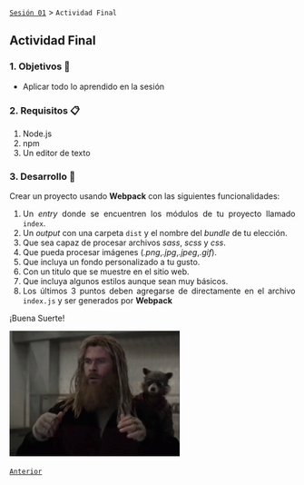 [`Sesión 01`](../Readme.md) > `Actividad Final`

## Actividad Final

<div style="text-align: justify;">

### 1. Objetivos :dart:

- Aplicar todo lo aprendido en la sesión

### 2. Requisitos :clipboard:

1. Node.js
2. npm
3. Un editor de texto

### 3. Desarrollo :rocket:

Crear un proyecto usando <b>Webpack</b> con las siguientes funcionalidades: 

1. Un *entry* donde se encuentren los módulos de tu proyecto llamado `index`.
2. Un *output* con una carpeta `dist` y el nombre del *bundle* de tu elección.
3. Que sea capaz de procesar archivos *sass*, *scss* y *css*.
4. Que pueda procesar imágenes (*.png*,*.jpg*,*.jpeg*,*.gif*).
5. Que incluya un fondo personalizado a tu gusto.
6. Con un titulo que se muestre en el sitio web.
7. Que incluya algunos estilos aunque sean muy básicos.
8. Los últimos 3 puntos deben agregarse de directamente en el archivo `index.js` y ser generados por <b>Webpack</b>

¡Buena Suerte!

<img src="../img/tenor.gif" width="300">

[`Anterior`](../Readme.md) 

</div>
